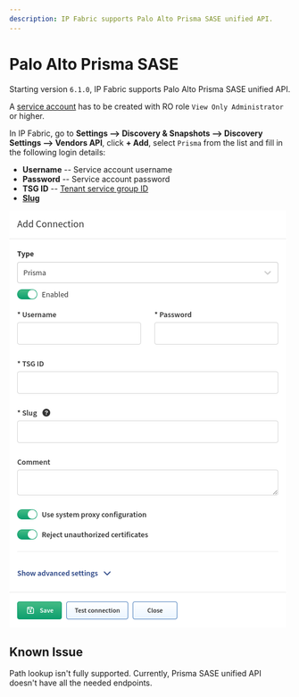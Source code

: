 ```yaml
---
description: IP Fabric supports Palo Alto Prisma SASE unified API.
---
```


# Palo Alto Prisma SASE

Starting version `6.1.0`, IP Fabric supports Palo Alto Prisma SASE unified API.

A [service account](https://pan.dev/sase/docs/service-accounts/) has to be created with RO role `View Only Administrator` or higher.

In IP Fabric, go to **Settings --> Discovery & Snapshots --> Discovery Settings --> Vendors API**, click **+ Add**, select `Prisma` from the list and fill in the following login details:

- **Username** -- Service account username
- **Password** -- Service account password
- **TSG ID** -- [Tenant service group ID](https://docs.paloaltonetworks.com/common-services/subscription-and-tenant-management/manage-multitenants/what-is-a-tenant)
- [**Slug**](index.md#slug-and-comment)

![Add Prisma API vendor](prisma_api_add.png)

## Known Issue

Path lookup isn't fully supported. Currently, Prisma SASE unified API doesn't have all the needed endpoints.
